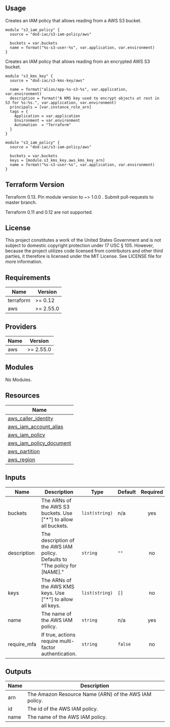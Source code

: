 ## Usage

Creates an IAM policy that allows reading from a AWS S3 bucket.

```hcl
module "s3_iam_policy" {
  source = "dod-iac/s3-iam-policy/aws"

  buckets = var.buckets
  name = format("%s-s3-user-%s", var.application, var.environment)
}
```

Creates an IAM policy that allows reading from an encrypted AWS S3 bucket.

```hcl
module "s3_kms_key" {
  source = "dod-iac/s3-kms-key/aws"

  name = format("alias/app-%s-s3-%s", var.application, var.environment)
  description = format("A KMS key used to encrypt objects at rest in S3 for %s:%s.", var.application, var.environment)
  principals = [var.instance_role_arn]
  tags = {
    Application = var.application
    Environment = var.environment
    Automation  = "Terraform"
  }
}

module "s3_iam_policy" {
  source = "dod-iac/s3-iam-policy/aws"

  buckets = var.buckets
  keys = [module.s3_kms_key.aws_kms_key_arn]
  name = format("%s-s3-user-%s", var.application, var.environment)
}
```

## Terraform Version

Terraform 0.13. Pin module version to ~> 1.0.0 . Submit pull-requests to master branch.

Terraform 0.11 and 0.12 are not supported.

## License

This project constitutes a work of the United States Government and is not subject to domestic copyright protection under 17 USC § 105.  However, because the project utilizes code licensed from contributors and other third parties, it therefore is licensed under the MIT License.  See LICENSE file for more information.

## Requirements

| Name | Version |
|------|---------|
| terraform | >= 0.12 |
| aws | >= 2.55.0 |

## Providers

| Name | Version |
|------|---------|
| aws | >= 2.55.0 |

## Modules

No Modules.

## Resources

| Name |
|------|
| [aws_caller_identity](https://registry.terraform.io/providers/hashicorp/aws/latest/docs/data-sources/caller_identity) |
| [aws_iam_account_alias](https://registry.terraform.io/providers/hashicorp/aws/latest/docs/data-sources/iam_account_alias) |
| [aws_iam_policy](https://registry.terraform.io/providers/hashicorp/aws/latest/docs/resources/iam_policy) |
| [aws_iam_policy_document](https://registry.terraform.io/providers/hashicorp/aws/latest/docs/data-sources/iam_policy_document) |
| [aws_partition](https://registry.terraform.io/providers/hashicorp/aws/latest/docs/data-sources/partition) |
| [aws_region](https://registry.terraform.io/providers/hashicorp/aws/latest/docs/data-sources/region) |

## Inputs

| Name | Description | Type | Default | Required |
|------|-------------|------|---------|:--------:|
| buckets | The ARNs of the AWS S3 buckets.  Use ["*"] to allow all buckets. | `list(string)` | n/a | yes |
| description | The description of the AWS IAM policy.  Defaults to "The policy for [NAME]." | `string` | `""` | no |
| keys | The ARNs of the AWS KMS keys.  Use ["*"] to allow all keys. | `list(string)` | `[]` | no |
| name | The name of the AWS IAM policy. | `string` | n/a | yes |
| require\_mfa | If true, actions require multi-factor authentication. | `string` | `false` | no |

## Outputs

| Name | Description |
|------|-------------|
| arn | The Amazon Resource Name (ARN) of the AWS IAM policy. |
| id | The id of the AWS IAM policy. |
| name | The name of the AWS IAM policy. |
